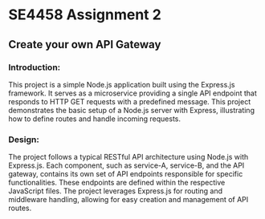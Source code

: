 # SE4458 Assignment 2 
## Create your own API Gateway

### Introduction:
This project is a simple Node.js application built using the Express.js framework. It serves as a microservice providing a single API endpoint that responds to HTTP GET requests with a predefined message. This project demonstrates the basic setup of a Node.js server with Express, illustrating how to define routes and handle incoming requests.

### Design:
The project follows a typical RESTful API architecture using Node.js with Express.js. Each component, such as service-A, service-B, and the API gateway, contains its own set of API endpoints responsible for specific functionalities. These endpoints are defined within the respective JavaScript files. The project leverages Express.js for routing and middleware handling, allowing for easy creation and management of API routes. 
